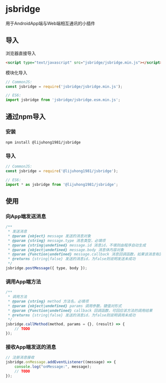 # jsbridge
用于AndroidApp端与Web端相互通讯的小插件

## 导入

浏览器直接导入

```html
<script type="text/javascript" src="jsbridge/jsbridge.min.js"></script>
```

模块化导入

```js
// CommonJS:
const jsbridge = require('jsbridge/jsbridge.min.js');

// ES6:
import jsbridge from 'jsbridge/jsbridge.esm.min.js';
```

## 通过npm导入

### 安装

```bash
npm install @lijuhong1981/jsbridge
```

### 导入

```js
// CommonJS:
const jsbridge = require('@lijuhong1981/jsbridge');

// ES6:
import * as jsbridge from '@lijuhong1981/jsbridge';
```

## 使用

### 向App端发送消息

```js
/**
 * 发送消息
 * @param {object} message 发送的消息对象
 * @param {string} message.type 消息类型，必填项
 * @param {string|undefined} message.id 消息id，不填则由程序自动生成
 * @param {object|undefined} message.body 消息体内容对象
 * @param {Function|undefined} message.callback 消息回调函数，如果该消息有回应，则通过该函数回调，可不填
 * @returns {string|false} 发送的消息id，为false则说明发送未成功
 */
jsbridge.postMessage({ type, body });
```

### 调用App端方法

```js
/**
 * 调用方法
 * @param {string} method 方法名，必填项
 * @param {object|undefined} params 调用参数，键值对形式
 * @param {Function|undefined} callback 回调函数，可回应该方法的调用结果
 * @returns {string|false} 发送的消息id，为false则说明调用未成功
 */
jsbridge.callMethod(method, params = {}, (result) => {
    // TODO
});
```

### 接收App端发送的消息

```js
// 注册消息接收
jsbridge.onMessage.addEventListener((message) => {
    console.log("onMessage:", message);
    // TODO
});
```